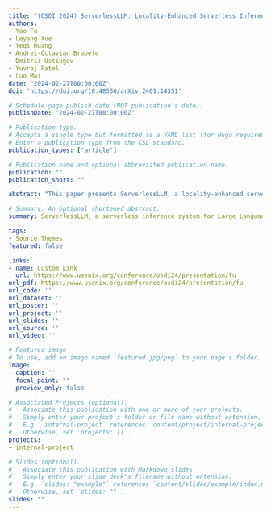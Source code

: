 ```yaml
---
title: "(OSDI 2024) ServerlessLLM: Locality-Enhanced Serverless Inference for Large Language Models"
authors:
- Yao Fu
- Leyang Xue
- Yeqi Huang
- Andrei-Octavian Brabete
- Dmitrii Ustiugov
- Yuvraj Patel
- Luo Mai
date: "2024-02-27T00:00:00Z"
doi: "https://doi.org/10.48550/arXiv.2401.14351"

# Schedule page publish date (NOT publication's date).
publishDate: "2024-02-27T00:00:00Z"

# Publication type.
# Accepts a single type but formatted as a YAML list (for Hugo requirements).
# Enter a publication type from the CSL standard.
publication_types: ["article"]

# Publication name and optional abbreviated publication name.
publication: ""
publication_short: ""

abstract: "This paper presents ServerlessLLM, a locality-enhanced serverless inference system for Large Language Models (LLMs). ServerlessLLM exploits the substantial capacity and bandwidth of storage and memory devices available on GPU servers, thereby reducing costly remote checkpoint downloads and achieving efficient checkpoint loading. ServerlessLLM achieves this through three main contributions: (i) fast LLM checkpoint loading via a novel loading-optimized checkpoint format design, coupled with an efficient multi-tier checkpoint loading system; (ii) locality-driven LLM inference with live migration, which allows ServerlessLLM to effectively achieve locality-driven server allocation while preserving the low latency of ongoing LLM inference; and (iii) locality-aware server allocation, enabling ServerlessLLM to evaluate the status of each server in a cluster and effectively schedule model startup time to capitalize on local checkpoint placement. Our comprehensive experiments, which include microbenchmarks and real-world traces, show that ServerlessLLM surpasses state-of-the-art systems by 10 - 200X in latency performance when running various LLM inference workloads."

# Summary. An optional shortened abstract.
summary: ServerlessLLM, a serverless inference system for Large Language Models (LLMs), enhances performance by leveraging GPU server resources efficiently. It minimizes remote checkpoint downloads, optimizes checkpoint loading, and prioritizes locality-driven server allocation for improved latency. Through innovative checkpoint design, multi-tier loading, and live migration, ServerlessLLM outperforms existing systems by 10 - 200X in latency for LLM workloads, as demonstrated in extensive experiments.

tags:
- Source Themes
featured: false

links:
- name: Custom Link
  url: https://www.usenix.org/conference/osdi24/presentation/fu
url_pdf: https://www.usenix.org/conference/osdi24/presentation/fu
url_code: ''
url_dataset: ''
url_poster: ''
url_project: ''
url_slides: ''
url_source: ''
url_video: ''

# Featured image
# To use, add an image named `featured.jpg/png` to your page's folder. 
image:
  caption: ''
  focal_point: ""
  preview_only: false

# Associated Projects (optional).
#   Associate this publication with one or more of your projects.
#   Simply enter your project's folder or file name without extension.
#   E.g. `internal-project` references `content/project/internal-project/index.md`.
#   Otherwise, set `projects: []`.
projects:
- internal-project

# Slides (optional).
#   Associate this publication with Markdown slides.
#   Simply enter your slide deck's filename without extension.
#   E.g. `slides: "example"` references `content/slides/example/index.md`.
#   Otherwise, set `slides: ""`.
slides: ""
---
```


<!-- {{% callout note %}}
Create your slides in Markdown - click the *Slides* button to check out the example.
{{% /callout %}} -->

<!-- Add the publication's **full text** or **supplementary notes** here. You can use rich formatting such as including [code, math, and images](https://docs.hugoblox.com/content/writing-markdown-latex/). -->
